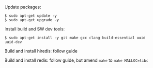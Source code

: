Update packages:
```
$ sudo apt-get update -y
$ sudo apt-get upgrade -y
```

Install build and SW dev tools:
```
$ sudo apt-get install -y git make gcc clang build-essential uuid uuid-dev
```

Build and install hiredis:
follow guide

Build and install redis:
follow guide, but amend `make` to `make MALLOC=libc`